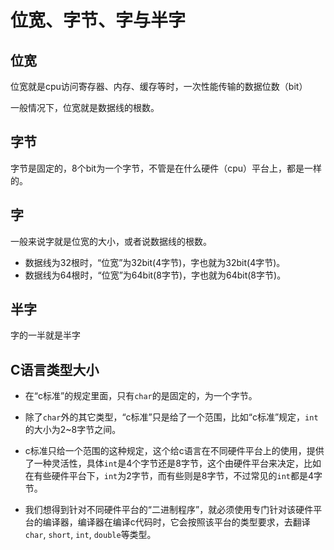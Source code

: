 # 位宽、字节、字与半字

## 位宽

位宽就是cpu访问寄存器、内存、缓存等时，一次性能传输的数据位数（bit）

一般情况下，位宽就是数据线的根数。

## 字节

字节是固定的，8个bit为一个字节，不管是在什么硬件（cpu）平台上，都是一样的。

## 字

一般来说字就是位宽的大小，或者说数据线的根数。

- 数据线为32根时，“位宽”为32bit(4字节)，字也就为32bit(4字节)。
- 数据线为64根时，“位宽”为64bit(8字节)，字也就为64bit(8字节)。

## 半字

字的一半就是半字

## C语言类型大小

- 在“c标准”的规定里面，只有`char`的是固定的，为一个字节。

- 除了`char`外的其它类型，“c标准”只是给了一个范围，比如“c标准”规定，`int`的大小为2~8字节之间。

- c标准只给一个范围的这种规定，这个给c语言在不同硬件平台上的使用，提供了一种灵活性，具体`int`是4个字节还是8字节，这个由硬件平台来决定，比如在有些硬件平台下，`int`为2字节，而有些则是8字节，不过常见的`int`都是4字节。

- 我们想得到针对不同硬件平台的“二进制程序”，就必须使用专门针对该硬件平台的编译器，编译器在编译c代码时，它会按照该平台的类型要求，去翻译`char`, `short`, `int`, `double`等类型。
